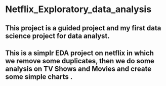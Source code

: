 # Netflix_Exploratory_data_analysis

## This project is a guided project and my first data science project for data analyst. 

## This is a simplr EDA project on netflix in which we remove some duplicates, then we do some  analysis on TV Shows and Movies and create some simple charts . 
